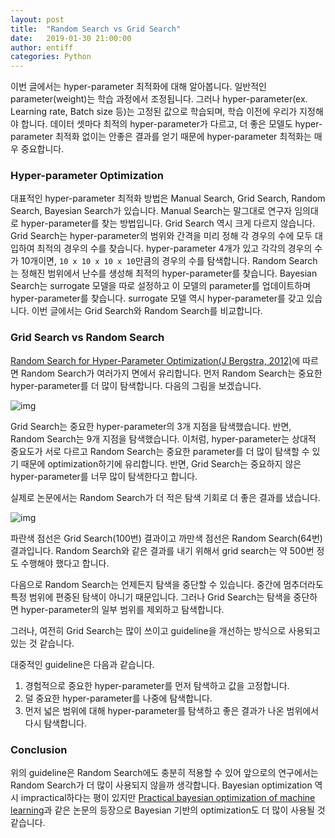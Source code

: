 ```yaml
---
layout: post
title:  "Random Search vs Grid Search"
date:   2019-01-30 21:00:00
author: entiff
categories: Python
---
```


이번 글에서는 hyper-parameter 최적화에 대해 알아봅니다. 일반적인 parameter(weight)는 학습 과정에서 조정됩니다. 그러나 hyper-parameter(ex. Learning rate, Batch size 등)는 고정된 값으로 학습되며, 학습 이전에 우리가 지정해야 합니다. 데이터 셋마다 최적의 hyper-parameter가 다르고, 더 좋은 모델도 hyper-parameter 최적화 없이는 안좋은 결과를 얻기 때문에 hyper-parameter 최적화는 매우 중요합니다.

### Hyper-parameter Optimization

대표적인 hyper-parameter 최적화 방법은 Manual Search, Grid Search, Random Search, Bayesian Search가 있습니다. Manual Search는 말그대로 연구자 임의대로 hyper-parameter를 찾는 방법입니다. Grid Search 역시 크게 다르지 않습니다. Grid Search는 hyper-parameter의 범위와 간격을 미리 정해 각 경우의 수에 모두 대입하여 최적의 경우의 수를 찾습니다. hyper-parameter 4개가 있고 각각의 경우의 수가 10개이면, `10 x 10 x 10 x 10`만큼의 경우의 수를 탐색합니다. Random Search는 정해진 범위에서 난수를 생성해 최적의 hyper-parameter를 찾습니다. Bayesian Search는 surrogate 모델을 따로 설정하고 이 모델의 parameter를 업데이트하며 hyper-parameter를 찾습니다. surrogate 모델 역시 hyper-parameter를 갖고 있습니다. 이번 글에서는 Grid Search와 Random Search를 비교합니다.

### Grid Search vs Random Search

[Random Search for Hyper-Parameter Optimization(J Bergstra, 2012)](http://www.jmlr.org/papers/volume13/bergstra12a/bergstra12a.pdf)에 따르면 Random Search가 여러가지 면에서 유리합니다. 먼저 Random Search는 중요한 hyper-parameter를 더 많이 탐색합니다. 다음의 그림을 보겠습니다.

![img](https://github.com/shwksl101/shwksl101.github.io/blob/master/images/randomvsgird.PNG?raw=true)

Grid Search는 중요한 hyper-parameter의 3개 지점을 탐색했습니다. 반면, Random Search는 9개 지점을 탐색했습니다. 이처럼, hyper-parameter는 상대적 중요도가 서로 다르고 Random Search는 중요한 parameter를 더 많이 탐색할 수 있기 때문에 optimization하기에 유리합니다. 반면, Grid Search는 중요하지 않은 hyper-parameter를 너무 많이 탐색한다고 합니다.

실제로 논문에서는 Random Search가 더 적은 탐색 기회로 더 좋은 결과를 냈습니다.

![img](https://github.com/shwksl101/shwksl101.github.io/blob/master/images/gridvsrandom.PNG?raw=true)

파란색 점선은 Grid Search(100번) 결과이고 까만색 점선은 Random Search(64번) 결과입니다. Random Search와 같은 결과를 내기 위해서 grid search는 약 500번 정도 수행해야 했다고 합니다.

다음으로 Random Search는 언제든지 탐색을 중단할 수 있습니다. 중간에 멈추더라도 특정 범위에 편중된 탐색이 아니기 때문입니다. 그러나 Grid Search는 탐색을 중단하면 hyper-parameter의 일부 범위를 제외하고 탐색합니다.

그러나, 여전히 Grid Search는 많이 쓰이고 guideline을 개선하는 방식으로 사용되고 있는 것 같습니다.

대중적인 guideline은 다음과 같습니다.

1. 경험적으로 중요한 hyper-parameter를 먼저 탐색하고 값을 고정합니다.
2. 덜 중요한 hyper-parameter를 나중에 탐색합니다.  
3. 먼저 넓은 범위에 대해 hyper-parameter를 탐색하고 좋은 결과가 나온 범위에서 다시 탐색합니다.

### Conclusion

위의 guideline은 Random Search에도 충분히 적용할 수 있어 앞으로의 연구에서는 Random Search가 더 많이 사용되지 않을까 생각합니다. Bayesian optimization 역시 impractical하다는 평이 있지만 [Practical bayesian optimization of machine learning](https://arxiv.org/pdf/1206.2944.pdf)과 같은 논문의 등장으로 Bayesian 기반의 optimization도 더 많이 사용될 것 같습니다.
